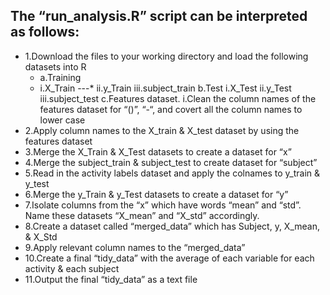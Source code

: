 ## The “run_analysis.R” script can be interpreted as follows:

- 1.Download the files to your working directory and load the following datasets into R
  - a.Training
  - i.X_Train
		---* ii.y_Train
		iii.subject_train
	b.Test
		i.X_Test
		ii.y_Test  
		iii.subject_test
	c.Features dataset. 
		i.Clean the column names of the features dataset for “()”, “-“, and covert all the column names to lower case 
- 2.Apply column names to the X_train & X_test dataset by using the features dataset
- 3.Merge the X_Train & X_Test datasets to create a dataset for “x”
- 4.Merge the subject_train & subject_test to create dataset for “subject”
- 5.Read in the activity labels dataset and apply the colnames to y_train & y_test
- 6.Merge the y_Train & y_Test datasets to create a dataset for “y”
- 7.Isolate columns from the “x” which have words “mean” and “std”. Name these datasets “X_mean” and “X_std” accordingly.
- 8.Create a dataset called “merged_data” which has Subject, y, X_mean, & X_Std
- 9.Apply relevant column names to the “merged_data”
- 10.Create a final “tidy_data” with the average of each variable for each activity & each subject
- 11.Output the final “tidy_data” as a text file
